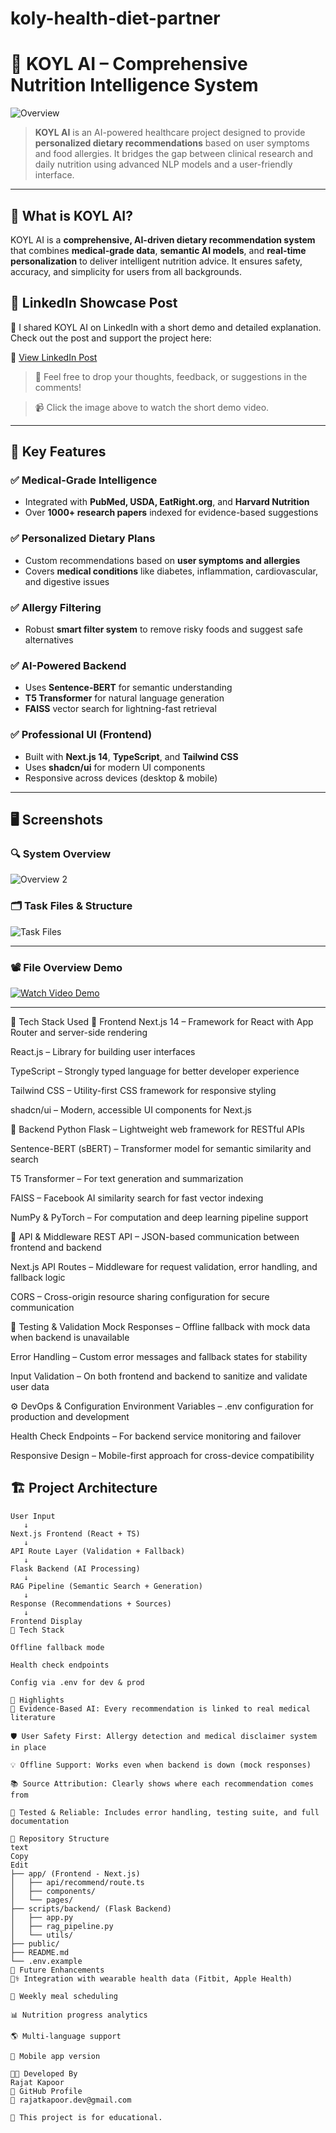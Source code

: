 # koly-health-diet-partner

# 🚀 KOYL AI – Comprehensive Nutrition Intelligence System

![Overview](https://github.com/Rajatkapoor01/koly-health-diet-partner-/blob/main/Overview01.png)

> **KOYL AI** is an AI-powered healthcare project designed to provide **personalized dietary recommendations** based on user symptoms and food allergies. It bridges the gap between clinical research and daily nutrition using advanced NLP models and a user-friendly interface.

---

## 🧠 What is KOYL AI?

KOYL AI is a **comprehensive, AI-driven dietary recommendation system** that combines **medical-grade data**, **semantic AI models**, and **real-time personalization** to deliver intelligent nutrition advice. It ensures safety, accuracy, and simplicity for users from all backgrounds.


## 🔗 LinkedIn Showcase Post

📢 I shared KOYL AI on LinkedIn with a short demo and detailed explanation.  
Check out the post and support the project here:

🔗 [View LinkedIn Post](https://www.linkedin.com/posts/rajat-kapoor-732042289_techbitsolution-ai-nutritiontech-activity-7346088626650234880-KwzJ?utm_source=share&utm_medium=member_desktop&rcm=ACoAAEXzZZYBc42b4Y4-PLTTOsb3mW-3GVYGrxI) 

> 💬 Feel free to drop your thoughts, feedback, or suggestions in the comments!

> 📹 Click the image above to watch the short demo video.


---

## 🎯 Key Features

### ✅ Medical-Grade Intelligence
- Integrated with **PubMed, USDA, EatRight.org**, and **Harvard Nutrition**
- Over **1000+ research papers** indexed for evidence-based suggestions

### ✅ Personalized Dietary Plans
- Custom recommendations based on **user symptoms and allergies**
- Covers **medical conditions** like diabetes, inflammation, cardiovascular, and digestive issues

### ✅ Allergy Filtering
- Robust **smart filter system** to remove risky foods and suggest safe alternatives

### ✅ AI-Powered Backend
- Uses **Sentence-BERT** for semantic understanding
- **T5 Transformer** for natural language generation
- **FAISS** vector search for lightning-fast retrieval

### ✅ Professional UI (Frontend)
- Built with **Next.js 14**, **TypeScript**, and **Tailwind CSS**
- Uses **shadcn/ui** for modern UI components
- Responsive across devices (desktop & mobile)

---

## 🖥️ Screenshots

### 🔍 System Overview

![Overview 2](https://github.com/Rajatkapoor01/koly-health-diet-partner-/blob/main/Overview02.png)

### 🗂️ Task Files & Structure

![Task Files](https://github.com/Rajatkapoor01/koly-health-diet-partner-/blob/main/task%20fileOverview.png)

---
### 📽️ **File Overview Demo**

[![Watch Video Demo](https://github.com/Rajatkapoor01/koly-health-diet-partner-/blob/main/Overview01.png)](https://github.com/Rajatkapoor01/koly-health-diet-partner-/blob/main/Short%20For%20Work.mp4)

---
🧰 Tech Stack Used
🚀 Frontend
Next.js 14 – Framework for React with App Router and server-side rendering

React.js – Library for building user interfaces

TypeScript – Strongly typed language for better developer experience

Tailwind CSS – Utility-first CSS framework for responsive styling

shadcn/ui – Modern, accessible UI components for Next.js

🧠 Backend
Python Flask – Lightweight web framework for RESTful APIs

Sentence-BERT (sBERT) – Transformer model for semantic similarity and search

T5 Transformer – For text generation and summarization

FAISS – Facebook AI similarity search for fast vector indexing

NumPy & PyTorch – For computation and deep learning pipeline support

🔗 API & Middleware
REST API – JSON-based communication between frontend and backend

Next.js API Routes – Middleware for request validation, error handling, and fallback logic

CORS – Cross-origin resource sharing configuration for secure communication

🧪 Testing & Validation
Mock Responses – Offline fallback with mock data when backend is unavailable

Error Handling – Custom error messages and fallback states for stability

Input Validation – On both frontend and backend to sanitize and validate user data

⚙️ DevOps & Configuration
Environment Variables – .env configuration for production and development

Health Check Endpoints – For backend service monitoring and failover

Responsive Design – Mobile-first approach for cross-device compatibility


## 🏗️ Project Architecture

```text
User Input
   ↓
Next.js Frontend (React + TS)
   ↓
API Route Layer (Validation + Fallback)
   ↓
Flask Backend (AI Processing)
   ↓
RAG Pipeline (Semantic Search + Generation)
   ↓
Response (Recommendations + Sources)
   ↓
Frontend Display
🔧 Tech Stack

Offline fallback mode

Health check endpoints

Config via .env for dev & prod

📌 Highlights
🔬 Evidence-Based AI: Every recommendation is linked to real medical literature

🛡️ User Safety First: Allergy detection and medical disclaimer system in place

💡 Offline Support: Works even when backend is down (mock responses)

📚 Source Attribution: Clearly shows where each recommendation comes from

🧪 Tested & Reliable: Includes error handling, testing suite, and full documentation

📁 Repository Structure
text
Copy
Edit
├── app/ (Frontend - Next.js)
│   ├── api/recommend/route.ts
│   ├── components/
│   └── pages/
├── scripts/backend/ (Flask Backend)
│   ├── app.py
│   ├── rag_pipeline.py
│   └── utils/
├── public/
├── README.md
└── .env.example
📝 Future Enhancements
🧑‍⚕️ Integration with wearable health data (Fitbit, Apple Health)

📆 Weekly meal scheduling

📊 Nutrition progress analytics

🌎 Multi-language support

📱 Mobile app version

🧑‍💻 Developed By
Rajat Kapoor
🔗 GitHub Profile
📧 rajatkapoor.dev@gmail.com

📌 This project is for educational.
